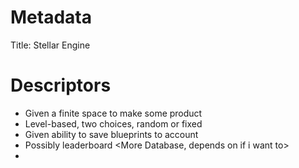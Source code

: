# Metadata
Title: Stellar Engine
# Descriptors
- Given a finite space to make some product
- Level-based, two choices, random or fixed
- Given ability to save blueprints to account <Database>
- Possibly leaderboard <More Database, depends on if i want to>
- 